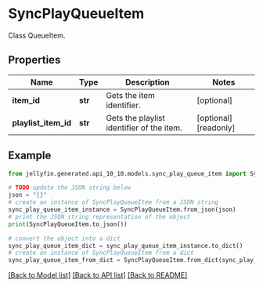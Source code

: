 # SyncPlayQueueItem

Class QueueItem.

## Properties

Name | Type | Description | Notes
------------ | ------------- | ------------- | -------------
**item_id** | **str** | Gets the item identifier. | [optional] 
**playlist_item_id** | **str** | Gets the playlist identifier of the item. | [optional] [readonly] 

## Example

```python
from jellyfin.generated.api_10_10.models.sync_play_queue_item import SyncPlayQueueItem

# TODO update the JSON string below
json = "{}"
# create an instance of SyncPlayQueueItem from a JSON string
sync_play_queue_item_instance = SyncPlayQueueItem.from_json(json)
# print the JSON string representation of the object
print(SyncPlayQueueItem.to_json())

# convert the object into a dict
sync_play_queue_item_dict = sync_play_queue_item_instance.to_dict()
# create an instance of SyncPlayQueueItem from a dict
sync_play_queue_item_from_dict = SyncPlayQueueItem.from_dict(sync_play_queue_item_dict)
```
[[Back to Model list]](README.md#documentation-for-models) [[Back to API list]](README.md#documentation-for-api-endpoints) [[Back to README]](README.md)



